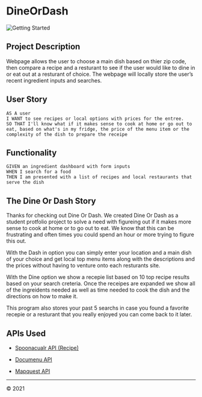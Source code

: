 # DineOrDash
![Getting Started](Assets\images)
## Project Description

Webpage allows the user to choose a main dish based on thier zip code,
then compare a recipe and a resturant to see if the user would like to dine in or eat out at a resturant of choice.
The webpage will locally store the user’s recent ingredient inputs and searches.

## User Story

```
AS A user
I WANT to see recipes or local options with prices for the entree.
SO THAT I'll know what if it makes sense to cook at home or go out to eat, based on what's in my fridge, the price of the menu item or the complexity of the dish to prepare the receipe 
```

## Functionality

```
GIVEN an ingredient dashboard with form inputs
WHEN I search for a food
THEN I am presented with a list of recipes and local restaurants that serve the dish
```

## The Dine Or Dash Story
Thanks for checking out Dine Or Dash. We created Dine Or Dash as a student protfolio project to solve a need with figureing out if it makes more sense to cook at home or to go out to eat. We know that this can be frustrating and often times you could spend an hour or more trying to figure this out.

With the Dash in option you can simply enter your location and a main dish of your choice and get local top menu items along with the descriptions and the prices without having to venture onto each resturants site.

With the Dine option we show a recepie list based on 10 top recipe results based on your search creteria. Once the receipes are expanded we show all of the ingreidents needed as well as time needed to cook the dish and the directions on how to make it.

This program also stores your past 5 searchs in case you found a favorite recepie or a resturant that you really enjoyed you can come back to it later.

## APIs Used
* [Spoonacualr API (Recipe)](https://api.spoonacular.com/recipes/)

* [Documenu API](https://documenu.p.rapidapi.com/menuitems/search/geo?lat=)

* [Mapquest API](https://www.yelp.com/developers/documentation/v3/get_started)

- - -



© 2021